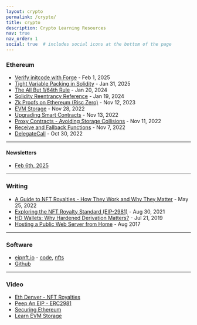 ```yaml
---
layout: crypto
permalink: /crypto/
title: crypto
description: Crypto Learning Resources
nav: true
nav_order: 1
social: true  # includes social icons at the bottom of the page
---
```

<!-- _pages/crypto.md -->


### Ethereum

- [Verify initcode with Forge](https://x.com/blainemalone/status/1885838869469474970) - Feb 1, 2025
- [Tight Variable Packing in Solidity](https://x.com/blainemalone/status/1885466686779781614) - Jan 31, 2025
- [The All But 1/64th Rule](https://x.com/blainemalone/status/1748885704589869518?s=20) - Jan 20, 2024
- [Solidity Reentrancy Reference](https://x.com/blainemalone/status/1748409660472717401?s=20) - Jan 19, 2024
- [Zk Proofs on Ethereum (Risc Zero)](https://x.com/blainemalone/status/1723853779466895733) - Nov 12, 2023
- [EVM Storage](https://twitter.com/blainemalone/status/1597352375593078784?s=20&t=b3OInelM1QFX84Q0Zp2AHQ) - Nov 28, 2022
- [Upgrading Smart Contracts](https://twitter.com/blainemalone/status/1591981306296111107) - Nov 13, 2022
- [Proxy Contracts - Avoiding Storage Collisions](https://twitter.com/blainemalone/status/1591204606591148034) - Nov 11, 2022
- [Receive and Fallback Functions](https://twitter.com/blainemalone/status/1589817692831514624) - Nov 7, 2022
- [DelegateCall](https://twitter.com/blainemalone/status/1586744968546340864) - Oct 30, 2022

---

#### Newsletters

- [Feb 6th, 2025](https://witty-motivator-4876.kit.com/posts/3-thoughts-thursday-the-beginning)

---

### Writing

- [A Guide to NFT Royalties - How They Work and Why They Matter](https://www.superlunar.com/post/a-guide-to-nft-royalties-how-they-work-and-why-they-matter) - May 25, 2022
- [Exploring the NFT Royalty Standard (EIP-2981)](https://www.gemini.com/blog/exploring-the-nft-royalty-standard-eip-2981) - Aug 30, 2021
- [HD Wallets: Why Hardened Derivation Matters?](https://medium.com/@blainemalone01/hd-wallets-why-hardened-derivation-matters-89efcdc71671) - Jul 21, 2019
- [Hosting a Public Web Server from Home](https://steemit.com/raspberrypi/@cryptobugsy/hosting-a-public-web-server-from-home) - Aug 2017

---

### Software

- [eipnft.io](https://eipnft.io) - [code](https://github.com/blmalone/eip-ntf), [nfts](https://opensea.io/collection/ethereum-improvement-proposal-nfts)
- [Github](https://github.com/blmalone)

---

### Video

- [Eth Denver - NFT Royalties](https://youtu.be/0t8wLde29DM)
- [Peep An EIP - ERC2981](https://youtu.be/hTbcw0rhLto)
- [Securing Ethereum](https://x.com/blainemalone/status/1881090320802472400)
- [Learn EVM Storage](https://youtu.be/Ams6q8YBjII)
